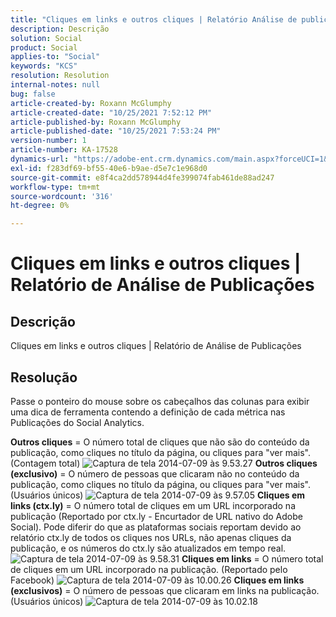 ```yaml
---
title: "Cliques em links e outros cliques | Relatório Análise de publicação"
description: Descrição
solution: Social
product: Social
applies-to: "Social"
keywords: "KCS"
resolution: Resolution
internal-notes: null
bug: false
article-created-by: Roxann McGlumphy
article-created-date: "10/25/2021 7:52:12 PM"
article-published-by: Roxann McGlumphy
article-published-date: "10/25/2021 7:53:24 PM"
version-number: 1
article-number: KA-17528
dynamics-url: "https://adobe-ent.crm.dynamics.com/main.aspx?forceUCI=1&pagetype=entityrecord&etn=knowledgearticle&id=4a6c960a-cd35-ec11-b6e6-000d3a3485ea"
exl-id: f283df69-bf55-40e6-b9ae-d5e7c1e968d0
source-git-commit: e8f4ca2dd578944d4fe399074fab461de88ad247
workflow-type: tm+mt
source-wordcount: '316'
ht-degree: 0%

---
```


# Cliques em links e outros cliques | Relatório de Análise de Publicações

## Descrição

Cliques em links e outros cliques | Relatório de Análise de Publicações

## Resolução


Passe o ponteiro do mouse sobre os cabeçalhos das colunas para exibir uma dica de ferramenta contendo a definição de cada métrica nas Publicações do Social Analytics.

<b>Outros cliques</b> = O número total de cliques que não são do conteúdo da publicação, como cliques no título da página, ou cliques para &quot;ver mais&quot;. (Contagem total)
![Captura de tela 2014-07-09 às 9.53.27](https://helpx.adobe.com/content/dam/help/en/social/kb/link-clicks-click-definitions/jcr%3acontent/main-pars/image/Screen%20Shot%202014-07-09%20at%209.53.27%20AM.png "Captura de tela 2014-07-09 às 9.53.27")
<b>Outros cliques (exclusivo)</b> = O número de pessoas que clicaram não no conteúdo da publicação, como cliques no título da página, ou cliques para &quot;ver mais&quot;. (Usuários únicos)
![Captura de tela 2014-07-09 às 9.57.05](https://helpx.adobe.com/content/dam/help/en/social/kb/link-clicks-click-definitions/jcr%3acontent/main-pars/image_0/Screen%20Shot%202014-07-09%20at%209.57.05%20AM.png "Captura de tela 2014-07-09 às 9.57.05")
<b>Cliques em links (ctx.ly)</b> = O número total de cliques em um URL incorporado na publicação (Reportado por ctx.ly - Encurtador de URL nativo do Adobe Social). Pode diferir do que as plataformas sociais reportam devido ao relatório ctx.ly de todos os cliques nos URLs, não apenas cliques da publicação, e os números do ctx.ly são atualizados em tempo real.
![Captura de tela 2014-07-09 às 9.58.31](https://helpx.adobe.com/content/dam/help/en/social/kb/link-clicks-click-definitions/jcr%3acontent/main-pars/image_1/Screen%20Shot%202014-07-09%20at%209.58.31%20AM.png "Captura de tela 2014-07-09 às 9.58.31")
<b>Cliques em links</b> = O número total de cliques em um URL incorporado na publicação. (Reportado pelo Facebook)
![Captura de tela 2014-07-09 às 10.00.26](https://helpx.adobe.com/content/dam/help/en/social/kb/link-clicks-click-definitions/jcr%3acontent/main-pars/image_2/Screen%20Shot%202014-07-09%20at%2010.00.26%20AM.png "Captura de tela 2014-07-09 às 10.00.26")
<b>Cliques em links (exclusivos)</b> = O número de pessoas que clicaram em links na publicação. (Usuários únicos)
![Captura de tela 2014-07-09 às 10.02.18](https://helpx.adobe.com/content/dam/help/en/social/kb/link-clicks-click-definitions/jcr%3acontent/main-pars/image_3/Screen%20Shot%202014-07-09%20at%2010.02.18%20AM.png "Captura de tela 2014-07-09 às 10.02.18")

